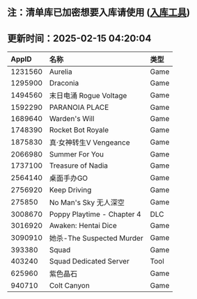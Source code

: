## 注：清单库已加密想要入库请使用 ([入库工具](https://github.com/BlankTMing/ManifestAutoUpdate/releases))

## 更新时间：2025-02-15 04:20:04
| AppID | 名称 | 类型  |
| :-------------------- | :----------------------------- | :----------- |
| 1231560 | Aurelia| Game |
| 1295900 | Draconia| Game |
| 1494560 | 末日电涌 Rogue Voltage| Game |
| 1592290 | PARANOIA PLACE| Game |
| 1689640 | Warden's Will| Game |
| 1748390 | Rocket Bot Royale| Game |
| 1875830 | 真·女神转生Ⅴ Vengeance| Game |
| 2066980 | Summer For You| Game |
| 1737100 | Treasure of Nadia| Game |
| 2564140 | 桌面手办GO| Game |
| 2756920 | Keep Driving| Game |
| 275850 | No Man's Sky 无人深空| Game |
| 3008670 | Poppy Playtime - Chapter 4| DLC |
| 3016920 | Awaken: Hentai Dice| Game |
| 3090910 | 她杀-The Suspected Murder| Game |
| 393380 | Squad| Game |
| 403240 | Squad Dedicated Server| Tool |
| 625960 | 紫色晶石| Game |
| 940710 | Colt Canyon| Game |
